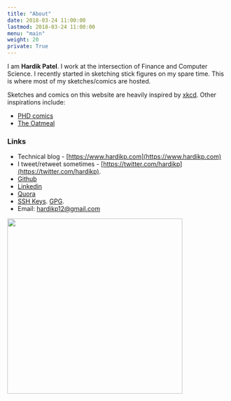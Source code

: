 ```yaml
---
title: "About"
date: 2018-03-24 11:00:00
lastmod: 2018-03-24 11:00:00
menu: "main"
weight: 20
private: True
---
```


I am **Hardik Patel**. I work at the intersection of Finance and Computer Science. I recently started in sketching stick figures on my spare time. This is where most of my sketches/comics are hosted.

Sketches and comics on this website are heavily inspired by [xkcd](https://xkcd.com/). Other inspirations include:

* [PHD comics](http://phdcomics.com/)
* [The Oatmeal](http://theoatmeal.com/comics)

### Links

* Technical blog - [https://www.hardikp.com](https://www.hardikp.com)
* I tweet/retweet sometimes - [https://twitter.com/hardikp](https://twitter.com/hardikp).
* [Github](https://github.com/hardikp)
* [Linkedin](https://www.linkedin.com/in/hardikp12)
* [Quora](https://www.quora.com/profile/Hardik-Patel-8)
* [SSH Keys](https://github.com/hardikp.keys). [GPG](https://keybase.io/hardikp).
* Email: hardikp12@gmail.com

<img width="400px" src="/images/me.jpg">

